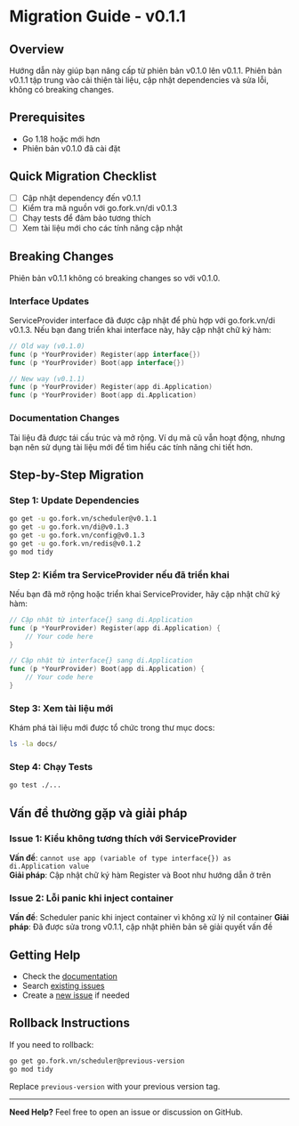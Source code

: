 # Migration Guide - v0.1.1

## Overview
Hướng dẫn này giúp bạn nâng cấp từ phiên bản v0.1.0 lên v0.1.1. Phiên bản v0.1.1 tập trung vào cải thiện tài liệu, cập nhật dependencies và sửa lỗi, không có breaking changes.

## Prerequisites
- Go 1.18 hoặc mới hơn
- Phiên bản v0.1.0 đã cài đặt

## Quick Migration Checklist
- [ ] Cập nhật dependency đến v0.1.1
- [ ] Kiểm tra mã nguồn với go.fork.vn/di v0.1.3
- [ ] Chạy tests để đảm bảo tương thích
- [ ] Xem tài liệu mới cho các tính năng cập nhật

## Breaking Changes
Phiên bản v0.1.1 không có breaking changes so với v0.1.0.

### Interface Updates
ServiceProvider interface đã được cập nhật để phù hợp với go.fork.vn/di v0.1.3. Nếu bạn đang triển khai interface này, hãy cập nhật chữ ký hàm:

```go
// Old way (v0.1.0)
func (p *YourProvider) Register(app interface{})
func (p *YourProvider) Boot(app interface{})

// New way (v0.1.1)
func (p *YourProvider) Register(app di.Application)
func (p *YourProvider) Boot(app di.Application)
```

### Documentation Changes
Tài liệu đã được tái cấu trúc và mở rộng. Ví dụ mã cũ vẫn hoạt động, nhưng bạn nên sử dụng tài liệu mới để tìm hiểu các tính năng chi tiết hơn.

## Step-by-Step Migration

### Step 1: Update Dependencies
```bash
go get -u go.fork.vn/scheduler@v0.1.1
go get -u go.fork.vn/di@v0.1.3
go get -u go.fork.vn/config@v0.1.3
go get -u go.fork.vn/redis@v0.1.2
go mod tidy
```

### Step 2: Kiểm tra ServiceProvider nếu đã triển khai
Nếu bạn đã mở rộng hoặc triển khai ServiceProvider, hãy cập nhật chữ ký hàm:

```go
// Cập nhật từ interface{} sang di.Application
func (p *YourProvider) Register(app di.Application) {
    // Your code here
}

// Cập nhật từ interface{} sang di.Application
func (p *YourProvider) Boot(app di.Application) {
    // Your code here
}
```

### Step 3: Xem tài liệu mới
Khám phá tài liệu mới được tổ chức trong thư mục docs:

```bash
ls -la docs/
```

### Step 4: Chạy Tests
```bash
go test ./...
```

## Vấn đề thường gặp và giải pháp

### Issue 1: Kiểu không tương thích với ServiceProvider
**Vấn đề**: `cannot use app (variable of type interface{}) as di.Application value`  
**Giải pháp**: Cập nhật chữ ký hàm Register và Boot như hướng dẫn ở trên

### Issue 2: Lỗi panic khi inject container
**Vấn đề**: Scheduler panic khi inject container vì không xử lý nil container
**Giải pháp**: Đã được sửa trong v0.1.1, cập nhật phiên bản sẽ giải quyết vấn đề

## Getting Help
- Check the [documentation](https://pkg.go.dev/go.fork.vn/scheduler@v0.1.1)
- Search [existing issues](https://github.com/go-fork/scheduler/issues)
- Create a [new issue](https://github.com/go-fork/scheduler/issues/new) if needed

## Rollback Instructions
If you need to rollback:

```bash
go get go.fork.vn/scheduler@previous-version
go mod tidy
```

Replace `previous-version` with your previous version tag.

---
**Need Help?** Feel free to open an issue or discussion on GitHub.
